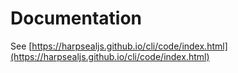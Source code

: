 # Documentation

See [https://harpsealjs.github.io/cli/code/index.html](https://harpsealjs.github.io/cli/code/index.html)